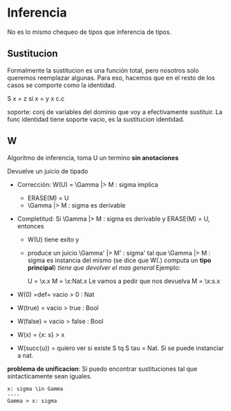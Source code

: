 # Inferencia

No es lo mismo chequeo de tipos que inferencia de tipos.

## Sustitucion

Formalmente la sustitucion es una función total, pero nosotros solo queremos
reemplazar algunas. Para eso, hacemos que en el resto de los casos se comporte como la identidad.

S x = z  si x = y
      x  c.c

soporte: conj de variables del dominio que voy a efectivamente sustituir. La func identidad tiene soporte vacio, es la sustitucion identidad.

## W

Algoritmo de inferencia, toma U un termino **sin anotaciones**

Devuelve un juicio de tipado

- Corrección: W(U) = \Gamma |> M  : sigma implica
  - ERASE(M) = U
  - \Gamma |> M : sigma es derivable
- Completitud: Si \Gamma |> M : sigma es derivable y ERASE(M) = U, entonces
  - W(U) tiene exito y
  - produce un juicio \Gamma' |> M' : sigma' tal que \Gamma |> M : sigma es instancia del mismo (se dice que W(.) computa un **tipo principal**)
    _tiene que devolver el mas general_
    Ejemplo:

    U = \x.x
    M = \x:Nat.x
    Le vamos a pedir que nos devuelva
    M = \x:s.x

- W(0) =def= vacio > 0 : Nat
- W(true) = vacio > true : Bool
- W(false) = vacio > false : Bool
- W(x) = {x: s} > x
- W(succ(u)) = quiero ver si existe S tq S tau = Nat. Si se puede instanciar a nat.

**problema de unificacion**: Si puedo encontrar sustituciones tal que sintacticamente sean iguales.

```
x: sigma \in Gamma
----
Gamma > x: sigma
```